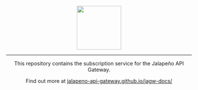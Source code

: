 <p align="center">
  <img src="https://user-images.githubusercontent.com/32648275/158902148-163349ac-4d76-4102-b68e-aff38387b315.svg" height="120" />
</p>

<hr />

<p align="center">
  This repository contains the subscription service for the Jalapeño API Gateway.

</p>

<p align="center">
  Find out more at <a href="https://jalapeno-api-gateway.github.io/jagw-docs/">jalapeno-api-gateway.github.io/jagw-docs/</a>
</p>
